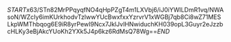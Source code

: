 $START$x63/STn82MrPPqyqfNO4qHpPZgT4m1LXVbj6/iJ0iYWlLDmR1vq/NWAsoN/WZcIy6imKUrkhodvTzlwwYUcBwxfxxYzrvrV1xWGBj7qb8Ci8wZ71MESLkpWMThbqog6E9iR8yrPewI9Ncx7JklJvIHNwiduchKH039opL3Guyr2eJzzbcHLKy3eBjAkcYUoKh2YXk5J4p6kz6RdMsQ78Wg==$END$